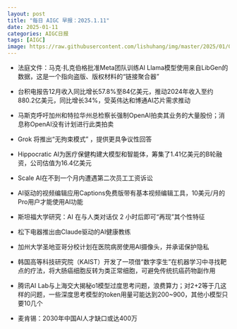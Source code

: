 ```yaml
---
layout: post
title: "每日 AIGC 早报：2025.1.11"
date: 2025-01-11
categories: AIGC日报
tags: [AIGC]
image: https://raw.githubusercontent.com/lishuhang/img/master/2025/01/0111-d.jpg
---
```


- 法庭文件：马克·扎克伯格批准Meta团队训练AI Llama模型使用来自LibGen的数据，这是一个指向盗版、版权材料的“链接聚合器”

- 台积电报告12月收入同比增长57.8%至84亿美元，推动2024年收入至约880.2亿美元，同比增长34%，受英伟达和博通AI芯片需求推动

- 马斯克呼吁加州和特拉华州总检察长强制OpenAI拍卖其业务的大量股份；消息称OpenAI没有计划进行此类拍卖

- Grok 将推出“无拘束模式” ，提供更具争议性回答

- Hippocratic AI为医疗保健构建大模型和智能体，筹集了1.41亿美元的B轮融资，公司估值为16.4亿美元

- Scale AI在不到一个月内遭遇第二次员工工资诉讼

- AI驱动的视频编辑应用Captions免费版带有基本视频编辑工具，10美元/月的Pro用户才能使用AI功能

- 斯坦福大学研究：AI 在与人类对话仅 2 小时后即可“再现”其个性特征

- 松下电器推出由Claude驱动的AI健康教练

- 加州大学圣地亚哥分校计划在医院病房使用AI摄像头，并承诺保护隐私

- 韩国高等科技研究院（KAIST）开发了一项借“数字孪生”在机器学习中寻找靶点的疗法，将大肠癌细胞反转为类正常细胞，可避免传统抗癌药物副作用

- 腾讯AI Lab与上海交大揭秘o1模型过度思考问题，浪费算力；对2+2等于几这样的问题，一些深度思考模型的token用量可能达到200~900，其他小模型只要10几个

- 麦肯锡：2030年中国AI人才缺口或达400万